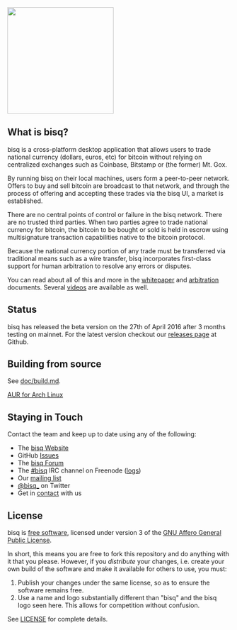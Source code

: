 <img src="https://bitsquare.io/images/logo.png" width="240"/>


What is bisq?
------------------

bisq is a cross-platform desktop application that allows users to trade national currency (dollars, euros, etc) for bitcoin without relying on centralized exchanges such as Coinbase, Bitstamp or (the former) Mt. Gox.

By running bisq on their local machines, users form a peer-to-peer network. Offers to buy and sell bitcoin are broadcast to that network, and through the process of offering and accepting these trades via the bisq UI, a market is established.

There are no central points of control or failure in the bisq network. There are no trusted third parties. When two parties agree to trade national currency for bitcoin, the bitcoin to be bought or sold is held in escrow using multisignature transaction capabilities native to the bitcoin protocol.

Because the national currency portion of any trade must be transferred via traditional means such as a wire transfer, bisq incorporates first-class support for human arbitration to resolve any errors or disputes.

You can read about all of this and more in the [whitepaper](https://bisq.io/bisq.pdf) and [arbitration](https://bisq.io/arbitration_system.pdf) documents. Several [videos](https://bisq.io/blog/category/video) are available as well.

Status
------
bisq has released the beta version on the 27th of April 2016 after 3 months testing on mainnet.
For the latest version checkout our [releases page](https://github.com/bitsquare/bitsquare/releases) at Github.

Building from source
--------------------

See [doc/build.md](doc/build.md).

[AUR for Arch Linux](https://aur.archlinux.org/packages/bisq-git)


Staying in Touch
----------------

Contact the team and keep up to date using any of the following:

 - The [bisq Website](https://bisq.io)
 - GitHub [Issues](https://github.com/bitsquare/bitsquare/issues)
 - The [bisq Forum]( https://forum.bisq.io)
 - The [#bisq](https://webchat.freenode.net/?channels=bisq) IRC channel on Freenode ([logs](https://botbot.me/freenode/bisq)) 
 - Our [mailing list](https://groups.google.com/forum/#!forum/bisq)
 - [@bisq_](https://twitter.com/bisq_) on Twitter
 - Get in [contact](https://bisq.io/contact/) with us


License
-------

bisq is [free software](https://www.gnu.org/philosophy/free-sw.html), licensed under version 3 of the [GNU Affero General Public License](https://gnu.org/licenses/agpl.html).

In short, this means you are free to fork this repository and do anything with it that you please. However, if you _distribute_ your changes, i.e. create your own build of the software and make it available for others to use, you must:

 1. Publish your changes under the same license, so as to ensure the software remains free.
 2. Use a name and logo substantially different than "bisq" and the bisq logo seen here. This allows for competition without confusion.

See [LICENSE](LICENSE) for complete details.
